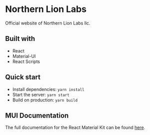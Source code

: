 
# Northern Lion Labs

Official website of Northern Lion Labs llc.

## Built with

- React
- Material-UI
- React Scripts

## Quick start

- Install dependencies: `yarn install`
- Start the server: `yarn start`
- Build on production: `yarn build`

## MUI Documentation

The full documentation for the React Material Kit can be found [here](https://next.material-ui.com).


